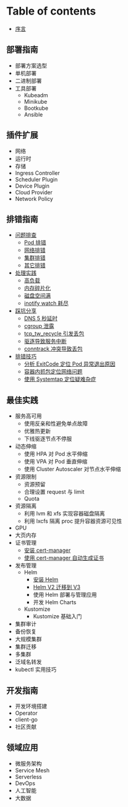 # Table of contents

* [序言](README.md)

## 部署指南 <a id="deploy"></a>

* 部署方案选型
* 单机部署
* 二进制部署
* 工具部署
  * Kubeadm
  * Minikube
  * Bootkube
  * Ansible

## 插件扩展 <a id="plugin"></a>

* 网络
* 运行时
* 存储
* Ingress Controller
* Scheduler Plugin
* Device Plugin
* Cloud Provider
* Network Policy

## 排错指南 <a id="troubleshooting"></a>

* [问题排查](troubleshooting/problems/README.md)
  * [Pod 排错](troubleshooting/problems/pod.md)
  * [网络排错](troubleshooting/problems/network.md)
  * [集群排错](troubleshooting/problems/cluster.md)
  * [其它排错](troubleshooting/problems/others.md)
* [处理实践](troubleshooting/handling-practice/README.md)
  * [高负载](troubleshooting/handling-practice/high-load.md)
  * [内存碎片化](troubleshooting/handling-practice/memory-fragmentation.md)
  * [磁盘空间满](troubleshooting/handling-practice/disk-full.md)
  * [inotify watch 耗尽](troubleshooting/handling-practice/runnig-out-of-inotify-watches.md)
* [踩坑分享](troubleshooting/damn/README.md)
  * [DNS 5 秒延时](troubleshooting/damn/dns-lookup-5s-delay.md)
  * [cgroup 泄露](troubleshooting/damn/cgroup-leaking.md)
  * [tcp\_tw\_recycle 引发丢包](troubleshooting/damn/lost-packets-in-nat-environment-once-enable-tcp_tw_recycle.md)
  * [驱逐导致服务中断](troubleshooting/damn/eviction-leads-to-service-disruption.md)
  * [conntrack 冲突导致丢包](troubleshooting/damn/conntrack-chong-tu-dao-zhi-diu-bao.md)
* [排错技巧](troubleshooting/trick/README.md)
  * [分析 ExitCode 定位 Pod 异常退出原因](troubleshooting/trick/analysis-exitcode.md)
  * [容器内抓包定位网络问题](troubleshooting/trick/capture-packets-in-container.md)
  * [使用 Systemtap 定位疑难杂症](troubleshooting/trick/use-systemtap-to-locate-problems.md)

## 最佳实践

* 服务高可用
  * 使用反亲和性避免单点故障
  * 优雅热更新
  * 下线驱逐节点不停服
* 动态伸缩
  * 使用 HPA 对 Pod 水平伸缩
  * 使用 VPA 对 Pod 垂直伸缩
  * 使用 Cluster Autoscaler 对节点水平伸缩
* 资源限制
  * 资源预留
  * 合理设置 request 与 limit
  * Quota
* 资源隔离
  * 利用 lvm 和 xfs 实现容器磁盘隔离
  * 利用 lxcfs 隔离 proc 提升容器资源可见性
* GPU
* 大页内存
* 证书管理
  * [安装 cert-manager](best-practice/cert-manager/install-cert-manger.md)
  * [使用 cert-manager 自动生成证书](best-practice/cert-manager/autogenerate-certificate-with-cert-manager.md)
* 发布管理
  * Helm
    * [安装 Helm](best-practice/configuration-management/helm/install-helm.md)
    * [Helm V2 迁移到 V3](best-practice/configuration-management/helm/upgrade-helm-v2-to-v3.md)
    * 使用 Helm 部署与管理应用
    * 开发 Helm Charts
  * Kustomize
    * Kustomize 基础入门
* 集群审计
* 备份恢复
* 大规模集群
* 集群迁移
* 多集群
* 泛域名转发
* kubectl 实用技巧

## 开发指南 <a id="dev"></a>

* 开发环境搭建
* Operator
* client-go
* 社区贡献

## 领域应用 <a id="domain"></a>

* 微服务架构
* Service Mesh
* Serverless
* DevOps
* 人工智能
* 大数据
